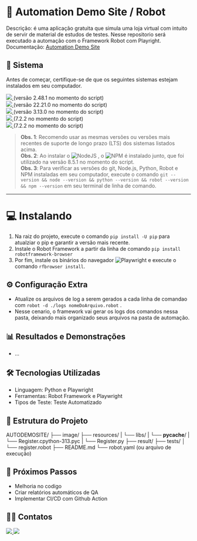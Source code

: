 
# 📌 Automation Demo Site / Robot
Descrição: é uma aplicação gratuita que simula uma loja virtual com intuito de servir de material de estudos de testes. Nesse repositorio será executado a automação com o Framework Robot com Playright.  
Documentação: [Automation Demo Site](https://demo.automationtesting.in/Register.html)



## 💾 Sistema
Antes de começar, certifique-se de que os seguintes sistemas estejam instalados em seu computador.

  <a href="https://git-scm.com/install/">
    <img src="https://img.shields.io/badge/git-%23F05033.svg?style=for-the-badge&logo=git&logoColor=white" />
  </a>(versão 2.48.1 no momento do script)  
  <br>
  <a href="https://nodejs.org/pt">
    <img src="https://img.shields.io/badge/node.js-6DA55F?style=for-the-badge&logo=node.js&logoColor=white" />
  </a>(versão 22.21.0 no momento do script)
  <br>
  <a href="https://www.python.org/">
    <img src="https://img.shields.io/badge/Python-0077B5?style=for-the-badge&logo=python&logoColor=yellow" />
  </a>(versão 3.13.0 no momento do script)   
  <br>
  <a href="https://robotframework.org/?tab=1#getting-started">
    <img src="https://img.shields.io/badge/Robot%20Framework-000000?style=for-the-badge&logo=robot-framework&logoColor=white" />  
  </a>(7.2.2 no momento do script)  
  <br>
  <a href="https://code.visualstudio.com/">
    <img src="https://img.shields.io/badge/Visual%20Studio%20Code-0078d7.svg?style=for-the-badge&logo=visual-studio-code&logoColor=white" />  
  </a>(7.2.2 no momento do script)  
  


> **Obs. 1**: Recomendo usar as mesmas versões ou versões mais recentes de suporte de longo prazo (LTS) dos sistemas listados acima.  
> **Obs. 2**: Ao instalar o ![NodeJS](https://img.shields.io/badge/node.js-6DA55F?style=for-the-badge&logo=node.js&logoColor=white) , o ![NPM](https://img.shields.io/badge/NPM-%23CB3837.svg?style=for-the-badge&logo=npm&logoColor=white) é instalado junto, que foi utilizado na versão 8.5.1 no momento do script.   
> **Obs. 3**: Para verificar as versões do git, Node.js, Python, Robot e NPM instaladas em seu computador, execute o comando `git --version && node --version && python --version && robot --version && npm --version` em seu terminal de linha de comando.  



---
# 💻 Instalando
1. Na raiz do projeto, execute o comando `pip install -U pip` para atualziar o pip e garantir a versão mais recente.  
2. Instale o Robot Framework a partir da linha de comando `pip install robotframework-browser`    
3. Por fim, instale os binários do navegador  ![Playwright](https://img.shields.io/badge/-playwright-%232EAD33?style=for-the-badge&logo=playwright&logoColor=white) e execute o comando `rfbrowser install`.    


## ⚙️ Configuração Extra
- Atualize os arquivos de log a serem gerados a cada linha de comandao com `robot -d ./logs nomeDoArquivo.robot` .
- Nesse cenario, o framework vai gerar os logs dos comandos nessa pasta, deixando mais organizado seus arquivos na pasta de automação.



## 📊 Resultados e Demonstrações

- ...

## 🛠 Tecnologias Utilizadas
- Linguagem: Python e Playwright
- Ferramentas: Robot Framework e Playwright
- Tipos de Teste: Teste Automatizado

## 📂 Estrutura do Projeto

AUTODEMOSITE/
├── image/
├── resources/
|   └── libs/
|       └── __pycache__/
|            └── Register.cpython-313.pyc
|       └── Register.py
├── result/
├── tests/
│   └── register.robot
├── README.md
└── robot.yaml (ou arquivo de execução)


## 📌 Próximos Passos

 - Melhoria no codigo
 - Criar relatórios automáticos de QA
 - Implementar CI/CD com Github Action


## 👩‍💻 Contatos
 
<div style="display: inline">
<a href="https://www.linkedin.com/in/in%C3%AAs-m-065b8681/">
  <img src="https://img.shields.io/badge/LinkedIn-0077B5?style=for-the-badge&logo=linkedin&logoColor=white" />
</a>     
      
<a href="https://gitlab.com/inessmelo/postmancollection/-/tree/main">
  <img src="https://img.shields.io/badge/GitLab-330F63?style=for-the-badge&logo=gitlab&logoColor=white" />
</a>
</div>
